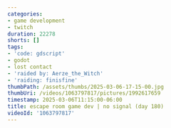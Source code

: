 ```yaml
---
categories:
- game development
- twitch
duration: 22278
shorts: []
tags:
- 'code: gdscript'
- godot
- lost contact
- 'raided by: Aerze_the_Witch'
- 'raiding: finisfine'
thumbPath: /assets/thumbs/2025-03-06-17-15-00.jpg
thumbUri: /videos/1063797817/pictures/1992617659
timestamp: 2025-03-06T11:15:00-06:00
title: escape room game dev | no signal (day 180)
videoId: '1063797817'
---
```

